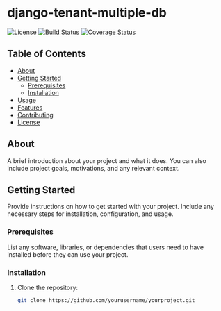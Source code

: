 # django-tenant-multiple-db


[![License](https://img.shields.io/badge/license-MIT-blue.svg)](LICENSE)
[![Build Status](https://travis-ci.org/yourusername/yourproject.svg?branch=master)](https://travis-ci.org/yourusername/yourproject)
[![Coverage Status](https://coveralls.io/repos/github/yourusername/yourproject/badge.svg?branch=master)](https://coveralls.io/github/yourusername/yourproject?branch=master)

## Table of Contents

- [About](#about)
- [Getting Started](#getting-started)
  - [Prerequisites](#prerequisites)
  - [Installation](#installation)
- [Usage](#usage)
- [Features](#features)
- [Contributing](#contributing)
- [License](#license)

## About

A brief introduction about your project and what it does. You can also include project goals, motivations, and any relevant context.

## Getting Started

Provide instructions on how to get started with your project. Include any necessary steps for installation, configuration, and usage.

### Prerequisites

List any software, libraries, or dependencies that users need to have installed before they can use your project.

### Installation

1. Clone the repository:

   ```sh
   git clone https://github.com/yourusername/yourproject.git
